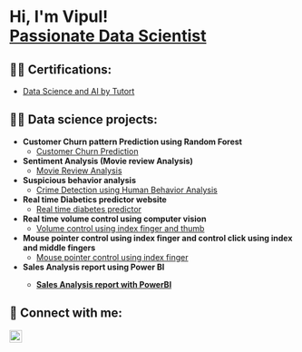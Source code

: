 <h1>Hi, I'm Vipul! <br/><a href="https://github.com/vipuljainvj1997">Passionate Data Scientist</a></h1>

<h2>👨‍💻 Certifications:</h2>

- [Data Science and AI by Tutort](https://drive.google.com/file/d/1hn21TmR9hGL7wgVGy4gzzhG4rmEq1QQP/view?usp=sharing)


<h2>👨‍💻 Data science projects:</h2>

- <b>Customer Churn pattern Prediction using Random Forest</b>
  - [Customer Churn Prediction](https://github.com/vipuljainvj1997/CustomerChurnAnalysis.git)
- <b>Sentiment Analysis (Movie review Analysis)</b>
  - [Movie Review Analysis](https://github.com/vipuljainvj1997/SentimentAnalysis.git)
- <b>Suspicious behavior analysis</b>
  - [Crime Detection using Human Behavior Analysis](https://github.com/vipuljainvj1997/CrimeDetection.git)
- <b>Real time Diabetics predictor website</b>
  - [Real time diabetes predictor](https://github.com/vipuljainvj1997/DiabetesPrediction.git)
- <b>Real time volume control using computer vision</b>
  - [Volume control using index finger and thumb](https://github.com/vipuljainvj1997/VolumeControl.git)
- <b>Mouse pointer control using index finger and control click using index and middle fingers</b>
  - [Mouse pointer control using index finger](https://github.com/vipuljainvj1997/VirtualMouseControl.git)
- <b>Sales Analysis report using Power BI
  - [Sales Analysis report with PowerBI](https://github.com/vipuljainvj1997/SalesAnalysisReport.git)


<h2> 🤳 Connect with me:</h2>

[<img align="left" alt="JoshMadakor | LinkedIn" width="22px" src="https://cdn.jsdelivr.net/npm/simple-icons@v3/icons/linkedin.svg" />][linkedin]

[linkedin]: www.linkedin.com/in/vipul-jain-ds

